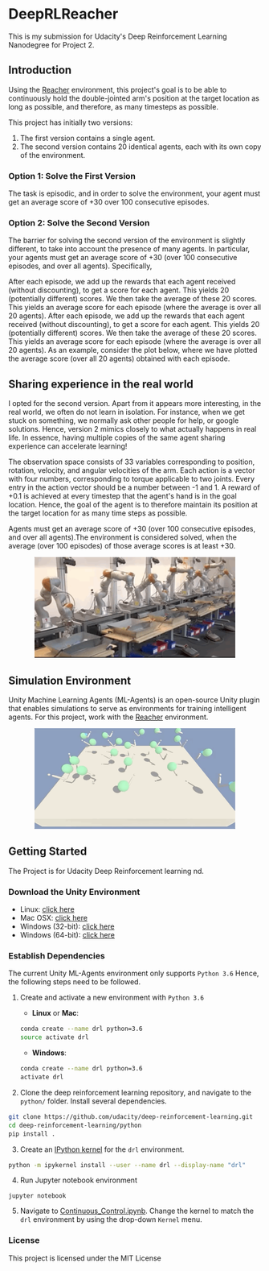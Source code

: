 [//]: # (Image References)
[image2]: https://user-images.githubusercontent.com/10624937/42386929-76f671f0-8106-11e8-9376-f17da2ae852e.png "Kernel"

# DeepRLReacher

This is my submission for Udacity's Deep Reinforcement Learning Nanodegree for Project 2.

## Introduction

Using the [Reacher](https://github.com/Unity-Technologies/ml-agents/blob/master/docs/Learning-Environment-Examples.md#reacher) environment, this project's goal is to be able to continuously hold the double-jointed arm's position at the target location as long as possible, and therefore, as many timesteps as possible. 

This project has initially two versions: 

1. The first version contains a single agent.
2. The second version contains 20 identical agents, each with its own copy of the environment.

### Option 1: Solve the First Version
The task is episodic, and in order to solve the environment, your agent must get an average score of +30 over 100 consecutive episodes.

### Option 2: Solve the Second Version
The barrier for solving the second version of the environment is slightly different, to take into account the presence of many agents. In particular, your agents must get an average score of +30 (over 100 consecutive episodes, and over all agents). Specifically,

After each episode, we add up the rewards that each agent received (without discounting), to get a score for each agent. This yields 20 (potentially different) scores. We then take the average of these 20 scores.
This yields an average score for each episode (where the average is over all 20 agents).
After each episode, we add up the rewards that each agent received (without discounting), to get a score for each agent. This yields 20 (potentially different) scores. We then take the average of these 20 scores.
This yields an average score for each episode (where the average is over all 20 agents).
As an example, consider the plot below, where we have plotted the average score (over all 20 agents) obtained with each episode.


## Sharing experience in the real world
I opted for the second version. Apart from it appears more interesting, in the real world, we often do not learn in isolation. For instance, when we get stuck on something, we normally ask other people for help, or google solutions. Hence, version 2 mimics closely to what actually happens in real life. In essence, having multiple copies of the same agent sharing experience can accelerate learning!

The observation space consists of 33 variables corresponding to position, rotation, velocity, and angular velocities of the arm. Each action is a vector with four numbers, corresponding to torque applicable to two joints. Every entry in the action vector should be a number between -1 and 1. A reward of +0.1 is achieved at every timestep that the agent's hand is in the goal location. Hence, the goal of the agent is to therefore maintain its position at the target location for as many time steps as possible.

Agents must get an average score of +30 (over 100 consecutive episodes, and over all agents).The environment is considered solved, when the average (over 100 episodes) of those average scores is at least +30.

<div align="center">
<img src="images/robotic_arms.gif" height="200" width="400">
</div>

## Simulation Environment
Unity Machine Learning Agents (ML-Agents) is an open-source Unity plugin that enables simulations to serve as environments for training intelligent agents.
For this project, work with the [Reacher](https://github.com/Unity-Technologies/ml-agents/blob/master/docs/Learning-Environment-Examples.md#reacher) environment.
<div align="center">
<img src="images/result.gif" height="200" width="400">
</div>

## Getting Started
The Project is for Udacity Deep Reinforcement learning nd. 

### Download the Unity Environment
- Linux: [click here](https://s3-us-west-1.amazonaws.com/udacity-drlnd/P2/Reacher/Reacher_Linux.zip)
- Mac OSX: [click here](https://s3-us-west-1.amazonaws.com/udacity-drlnd/P2/Reacher/Reacher.app.zip)
- Windows (32-bit): [click here](https://s3-us-west-1.amazonaws.com/udacity-drlnd/P2/Reacher/Reacher_Windows_x86.zip)
- Windows (64-bit): [click here](https://s3-us-west-1.amazonaws.com/udacity-drlnd/P2/Reacher/Reacher_Windows_x86_64.zip)

### Establish Dependencies

The current Unity ML-Agents environment only supports `Python 3.6` Hence, the following steps need to be followed.

1. Create and activate a new environment with `Python 3.6`

	- __Linux__ or __Mac__: 
	```bash
	conda create --name drl python=3.6
	source activate drl
	```
	- __Windows__: 
	```bash
	conda create --name drl python=3.6 
	activate drl
	```

2. Clone the deep reinforcement learning repository, and navigate to the `python/` folder.  Install several dependencies.
```bash
git clone https://github.com/udacity/deep-reinforcement-learning.git
cd deep-reinforcement-learning/python
pip install .
```

3. Create an [IPython kernel](http://ipython.readthedocs.io/en/stable/install/kernel_install.html) for the `drl` environment.  
```bash
python -m ipykernel install --user --name drl --display-name "drl"
```

4. Run Jupyter notebook environment

```
jupyter notebook 
```
5. Navigate to [Continuous_Control.ipynb](https://github.com/avpresbitero/deep-rl-reacher/blob/master/Continuous_Control.ipynb). Change the kernel to match the `drl` environment by using the drop-down `Kernel` menu. 

### License

This project is licensed under the MIT License
